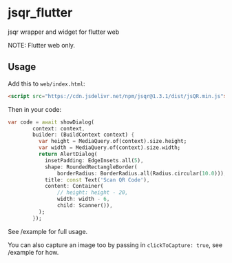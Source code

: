 # jsqr_flutter

jsqr wrapper and widget for flutter web

NOTE: Flutter web only.

## Usage

Add this to `web/index.html`:

```html
<script src="https://cdn.jsdelivr.net/npm/jsqr@1.3.1/dist/jsQR.min.js"></script>
```

Then in your code:

```dart
var code = await showDialog(
        context: context,
        builder: (BuildContext context) {
          var height = MediaQuery.of(context).size.height;
          var width = MediaQuery.of(context).size.width;
          return AlertDialog(
            insetPadding: EdgeInsets.all(5),
            shape: RoundedRectangleBorder(
                borderRadius: BorderRadius.all(Radius.circular(10.0))),
            title: const Text('Scan QR Code'),
            content: Container(
                // height: height - 20,
                width: width - 6,
                child: Scanner()),
          );
        });
```

See /example for full usage.

You can also capture an image too by passing in `clickToCapture: true`, see /example for how.


